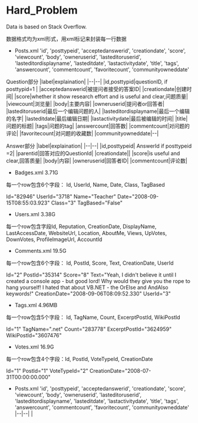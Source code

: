 # Hard_Problem
Data is based on Stack Overflow.

数据格式均为xml形式，用xml标记<row />来封装每一行数据

- Posts.xml
'id', 'posttypeid', 'acceptedanswerid', 'creationdate', 'score', 'viewcount', 'body', 'owneruserid', 'lasteditoruserid', 'lasteditordisplayname', 'lasteditdate', 'lastactivitydate', 'title', 'tags', 'answercount', 'commentcount', 'favoritecount', 'communityowneddate'

Question部分
|label|explaination|
|--|--|
|id,posttypid|questionID, if posttypid=1 |
|acceptedanswerid|被提问者接受的答案ID|
|creationdate|创建时间|
|score|whether it show research effort and is useful and clear,问题质量|
|viewcount|浏览量|
|body|主要内容|
|owneruserid|提问者or回答者|
|lasteditoruserid|最后一个编辑问题的人|
|lasteditordisplayname|最后一个编辑的名字|
|lasteditdate|最后编辑日期|
|lastactivitydate|最后被编辑的时间|
|title|问题的标题|
|tags|问题的tag|
|answercount|回答数|
|commentcount|对问题的评论|
|favoritecount|对问题的收藏数|
|communityowneddate|--|

Answer部分
|label|explaination|
|--|--|
|id,posttypeid| AnswerId if posttypeid =2|
|parentid|回答对应的QuestionId|
|creationdate||
|score|is useful and clear,回答质量|
|body|内容|
|owneruserid|回答者ID|
|commentcount|评论数|



- Badges.xml 3.71G

每一个row包含6个字段： Id, UserId, Name, Date, Class, TagBased

Id="82946" UserId="3718" Name="Teacher" Date="2008-09-15T08:55:03.923" Class="3" TagBased="False" 

- Users.xml 3.38G

每一个row包含字段Id, Reputation, CreationDate, DisplayName, LastAccessDate, WebsiteUrl, Location, AboutMe, Views, UpVotes, DownVotes, ProfileImageUrl, AccountId 

- Comments.xml 19.5G

每一个row包含6个字段： Id, PostId, Score, Text, CreationDate, UserId

Id="2" PostId="35314" Score="8" Text="Yeah, I didn't believe it until I created a console app - but good lord!  Why would they give you the rope to hang yourself!  I hated that about VB.NET - the OrElse and AndAlso keywords!" CreationDate="2008-09-06T08:09:52.330" UserId="3" 

- Tags.xml 4.96MB

每一个row包含5个字段： Id, TagName, Count, ExcerptPostId, WikiPostId

Id="1" TagName=".net" Count="283778" ExcerptPostId="3624959" WikiPostId="3607476"

- Votes.xml 16.9G

每一个row包含4个字段：Id, PostId, VoteTypeId, CreationDate

Id="1" PostId="1" VoteTypeId="2" CreationDate="2008-07-31T00:00:00.000"

- Posts.xml
'id', 'posttypeid', 'acceptedanswerid', 'creationdate', 'score', 'viewcount', 'body', 'owneruserid', 'lasteditoruserid', 'lasteditordisplayname', 'lasteditdate', 'lastactivitydate', 'title', 'tags', 'answercount', 'commentcount', 'favoritecount', 'communityowneddate'
|--|--|
|
